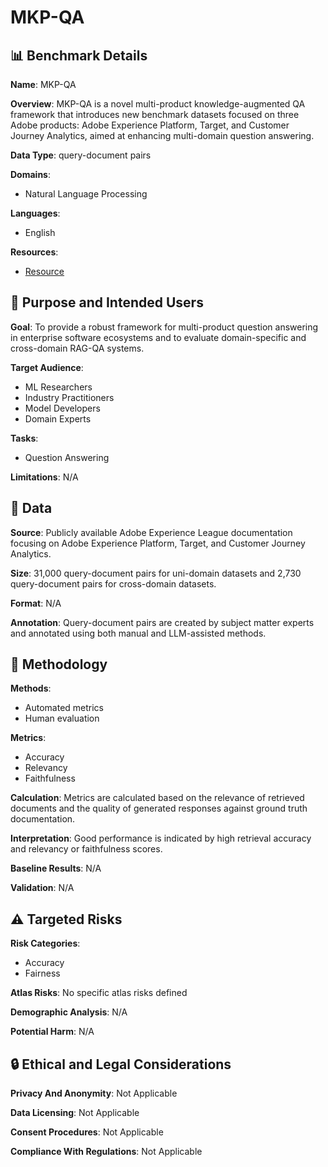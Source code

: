 # MKP-QA

## 📊 Benchmark Details

**Name**: MKP-QA

**Overview**: MKP-QA is a novel multi-product knowledge-augmented QA framework that introduces new benchmark datasets focused on three Adobe products: Adobe Experience Platform, Target, and Customer Journey Analytics, aimed at enhancing multi-domain question answering.

**Data Type**: query-document pairs

**Domains**:
- Natural Language Processing

**Languages**:
- English

**Resources**:
- [Resource](N/A)

## 🎯 Purpose and Intended Users

**Goal**: To provide a robust framework for multi-product question answering in enterprise software ecosystems and to evaluate domain-specific and cross-domain RAG-QA systems.

**Target Audience**:
- ML Researchers
- Industry Practitioners
- Model Developers
- Domain Experts

**Tasks**:
- Question Answering

**Limitations**: N/A

## 💾 Data

**Source**: Publicly available Adobe Experience League documentation focusing on Adobe Experience Platform, Target, and Customer Journey Analytics.

**Size**: 31,000 query-document pairs for uni-domain datasets and 2,730 query-document pairs for cross-domain datasets.

**Format**: N/A

**Annotation**: Query-document pairs are created by subject matter experts and annotated using both manual and LLM-assisted methods.

## 🔬 Methodology

**Methods**:
- Automated metrics
- Human evaluation

**Metrics**:
- Accuracy
- Relevancy
- Faithfulness

**Calculation**: Metrics are calculated based on the relevance of retrieved documents and the quality of generated responses against ground truth documentation.

**Interpretation**: Good performance is indicated by high retrieval accuracy and relevancy or faithfulness scores.

**Baseline Results**: N/A

**Validation**: N/A

## ⚠️ Targeted Risks

**Risk Categories**:
- Accuracy
- Fairness

**Atlas Risks**:
No specific atlas risks defined

**Demographic Analysis**: N/A

**Potential Harm**: N/A

## 🔒 Ethical and Legal Considerations

**Privacy And Anonymity**: Not Applicable

**Data Licensing**: Not Applicable

**Consent Procedures**: Not Applicable

**Compliance With Regulations**: Not Applicable
